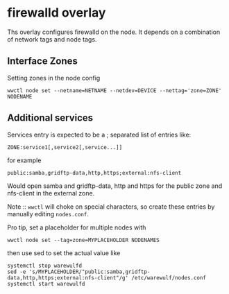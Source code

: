 # firewalld overlay

Ths overlay configures firewalld on the node. It depends on a combination of network tags and node tags.

## Interface Zones
Setting zones in the node config

```
wwctl node set --netname=NETNAME --netdev=DEVICE --nettag='zone=ZONE' NODENAME
```

## Additional services

Services entry is expected to be a ; separated list of entries like:
```
ZONE:service1[,service2[,service...]]
```

for example

```
public:samba,gridftp-data,http,https;external:nfs-client
```

Would open samba and gridftp-data, http and https for the public zone and
nfs-client in the external zone.

Note :: `wwctl` will choke on special characters, so create these entries by
manually editing `nodes.conf`. 

Pro tip, set a placeholder for multiple nodes with 

```
wwctl node set --tag=zone=MYPLACEHOLDER NODENAMES
```

then use sed to set the actual value like
```
systemctl stop warewulfd
sed -e 's/MYPLACEHOLDER/"public:samba,gridftp-data,http,https;external:nfs-client"/g' /etc/warewulf/nodes.conf
systemctl start warewulfd
```
